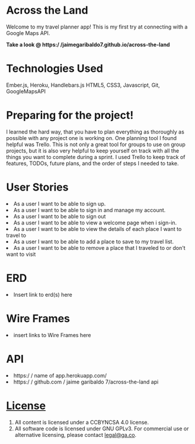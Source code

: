 # Across the Land

  Welcome to my travel planner app! This is my first try at connecting with a
  Google Maps API.

  <b>Take a look @ https:/ /jaimegaribaldo7.github.io/across-the-land</b>

# Technologies Used

  Ember.js, Heroku, Handlebars.js HTML5, CSS3, Javascript, Git, GoogleMapsAPI

# Preparing for the project!

  I learned the hard way, that you have to plan everything as thoroughly as possible with any project
  one is working on. One planning tool I found helpful was Trello. This is not only a great tool for groups
  to use on group projects, but it is also very helpful to keep yourself on track with all the things
  you want to complete during a sprint. I used Trello to keep track of features, TODOs, future plans, and the order of steps I needed to take.

# User Stories

  <li>As a user I want to be able to sign up.</li>
  <li>As a user I want to be able to sign in and manage my account.</li>
  <li>As a user I want to be able to sign out</li>
  <li>As a user I want to be able to view a welcome page when i sign-in.</li>
  <li>As a user I want to be able to view the details of each place I want to travel to</li>
  <li>As a user I want to be able to add a place to save to my travel list.</li>
  <li>As a user I want to be able to remove a place that I traveled to or don't want to visit</li>

# ERD

  <li>Insert link to erd(s) here</li>

# Wire Frames

  <li>insert links to Wire Frames here</li>

# API

  <li>https:/ / name of app.herokuapp.com/</li>
  <li>https:/ / github.com / jaime garibaldo 7/across-the-land api</li>

# [License](LICENSE)

  1.  All content is licensed under a CC­BY­NC­SA 4.0 license.
  1.  All software code is licensed under GNU GPLv3. For commercial use or
      alternative licensing, please contact legal@ga.co.
